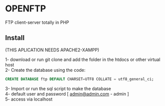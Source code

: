 # OPENFTP 
FTP client-server totally in PHP    

## Install    

(THIS APLICATION NEEDS APACHE2-XAMPP)

1- download or run git clone and add the folder in the htdocs or other virtual host  
2- Create the database using the code:  
```sql
CREATE DATABASE ftp DEFAULT CHARSET=UTF8 COLLATE = utf8_general_ci;
```
3- Import or run the sql script to make the database  
4- default user and password [ admin@admin.com - admin ]  
5- access via localhost  
